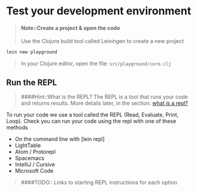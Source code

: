 # Test your development environment

> #### Note::Create a project & open the code
> Use the Clojure build tool called Leiningen to create a new project
```bash
lein new playground
```
> In your Clojure editor, open the file: `src/playground/core.clj`


## Run the REPL

> ####Hint::What is the REPL?
> The REPL is a tool that runs your code and returns results.  More details later, in the section: [what is a repl?](introducing-clojure/what-is-a-repl.html)

To run your code we use a tool called the REPL (Read, Evaluate, Print, Loop).  Check you can run your code using the repl with one of these methods

* On the command line with [lein repl]
* LightTable
* Atom / Protorepl
* Spacemacs
* IntelliJ / Cursive
* Microsoft Code

> ####TODO:: Links to starting REPL instructions for each option
